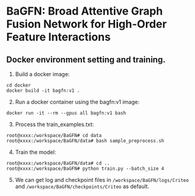 # BaGFN: Broad Attentive Graph Fusion Network for High-Order Feature Interactions

## Docker environment setting and training.

1. Build a docker image: 
```shell
cd docker
docker build -it bagfn:v1 .
```
2. Run a docker container using the bagfn:v1 image:
```shell
docker run -it --rm --gpus all bagfn:v1 bash
```
3. Process the train_examples.txt:
```shell
root@xxxx:/workspace/BaGFN# cd data
root@xxxx:/workspace/BaGFN/data# bash sample_preprocess.sh
```
4. Train the model:
```shell
root@xxxx:/workspace/BaGFN/data# cd ..
root@xxxx:/workspace/BaGFN# python train.py --batch_size 4
```
5. We can get log and checkpoint files in `/workspace/BaGFN/logs/Criteo` and `/workspace/BaGFN/checkpoints/Criteo` as default.  

